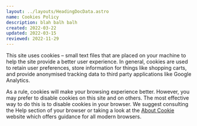 ```yaml
---
layout: ../layouts/HeadingDocData.astro
name: Cookies Policy
description: blah balh balh
created: 2022-03-22
updated: 2022-03-15
reviewed: 2022-11-29
---
```


This site uses cookies – small text files that are placed on your machine to help the site provide a better user experience. In general, cookies are used to retain user preferences, store information for things like shopping carts, and provide anonymised tracking data to third party applications like Google Analytics.

As a rule, cookies will make your browsing experience better. However, you may prefer to disable cookies on this site and on others. The most effective way to do this is to disable cookies in your browser. We suggest consulting the Help section of your browser or taking a look at the [About Cookie](https://www.aboutcookies.org/) website which offers guidance for all modern browsers.